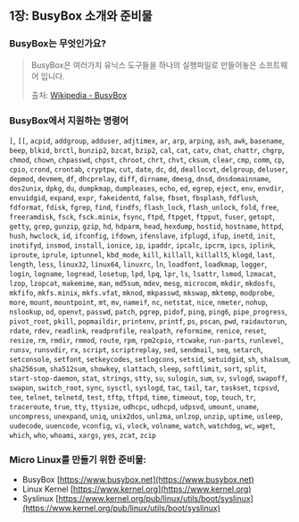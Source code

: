 ## 1장: BusyBox 소개와 준비물

### **BusyBox는 무엇인가요?**

> BusyBox은 여러가지 유닉스 도구들을 하나의 실행파일로 만들어놓은 소프트웨어 입니다.
>
> 출처: [Wikipedia - BusyBox](https://en.wikipedia.org/wiki/BusyBox)

### **BusyBox에서 지원하는 명령어**

`[`, `[[`, `acpid`, `addgroup`, `adduser`, `adjtimex`, `ar`, `arp`, `arping`, `ash`, `awk`, `basename`, `beep`, `blkid`, `brctl`, `bunzip2`, `bzcat`, `bzip2`, `cal`, `cat`, `catv`, `chat`, `chattr`, `chgrp`, `chmod`, `chown`, `chpasswd`, `chpst`, `chroot`, `chrt`, `chvt`, `cksum`, `clear`, `cmp`, `comm`, `cp`, `cpio`, `crond`, `crontab`, `cryptpw`, `cut`, `date`, `dc`, `dd`, `deallocvt`, `delgroup`, `deluser`, `depmod`, `devmem`, `df`, `dhcprelay`, `diff`, `dirname`, `dmesg`, `dnsd`, `dnsdomainname`, `dos2unix`, `dpkg`, `du`, `dumpkmap`, `dumpleases`, `echo`, `ed`, `egrep`, `eject`, `env`, `envdir`, `envuidgid`, `expand`, `expr`, `fakeidentd`, `false`, `fbset`, `fbsplash`, `fdflush`, `fdformat`, `fdisk`, `fgrep`, `find`, `findfs`, `flash_lock`, `flash_unlock`, `fold`, `free`, `freeramdisk`, `fsck`, `fsck.minix`, `fsync`, `ftpd`, `ftpget`, `ftpput`, `fuser`, `getopt`, `getty`, `grep`, `gunzip`, `gzip`, `hd`, `hdparm`, `head`, `hexdump`, `hostid`, `hostname`, `httpd`, `hush`, `hwclock`, `id`, `ifconfig`, `ifdown`, `ifenslave`, `ifplugd`, `ifup`, `inetd`, `init`, `inotifyd`, `insmod`, `install`, `ionice`, `ip`, `ipaddr`, `ipcalc`, `ipcrm`, `ipcs`, `iplink`, `iproute`, `iprule`, `iptunnel`, `kbd_mode`, `kill`, `killall`, `killall5`, `klogd`, `last`, `length`, `less`, `linux32`, `linux64`, `linuxrc`, `ln`, `loadfont`, `loadkmap`, `logger`, `login`, `logname`, `logread`, `losetup`, `lpd`, `lpq`, `lpr`, `ls`, `lsattr`, `lsmod`, `lzmacat`, `lzop`, `lzopcat`, `makemime`, `man`, `md5sum`, `mdev`, `mesg`, `microcom`, `mkdir`, `mkdosfs`, `mkfifo`, `mkfs.minix`, `mkfs.vfat`, `mknod`, `mkpasswd`, `mkswap`, `mktemp`, `modprobe`, `more`, `mount`, `mountpoint`, `mt`, `mv`, `nameif`, `nc`, `netstat`, `nice`, `nmeter`, `nohup`, `nslookup`, `od`, `openvt`, `passwd`, `patch`, `pgrep`, `pidof`, `ping`, `ping6`, `pipe_progress`, `pivot_root`, `pkill`, `popmaildir`, `printenv`, `printf`, `ps`, `pscan`, `pwd`, `raidautorun`, `rdate`, `rdev`, `readlink`, `readprofile`, `realpath`, `reformime`, `renice`, `reset`, `resize`, `rm`, `rmdir`, `rmmod`, `route`, `rpm`, `rpm2cpio`, `rtcwake`, `run-parts`, `runlevel`, `runsv`, `runsvdir`, `rx`, `script`, `scriptreplay`, `sed`, `sendmail`, `seq`, `setarch`, `setconsole`, `setfont`, `setkeycodes`, `setlogcons`, `setsid`, `setuidgid`, `sh`, `sha1sum`, `sha256sum`, `sha512sum`, `showkey`, `slattach`, `sleep`, `softlimit`, `sort`, `split`, `start-stop-daemon`, `stat`, `strings`, `stty`, `su`, `sulogin`, `sum`, `sv`, `svlogd`, `swapoff`, `swapon`, `switch_root`, `sync`, `sysctl`, `syslogd`, `tac`, `tail`, `tar`, `taskset`, `tcpsvd`, `tee`, `telnet`, `telnetd`, `test`, `tftp`, `tftpd`, `time`, `timeout`, `top`, `touch`, `tr`, `traceroute`, `true`, `tty`, `ttysize`, `udhcpc`, `udhcpd`, `udpsvd`, `umount`, `uname`, `uncompress`, `unexpand`, `uniq`, `unix2dos`, `unlzma`, `unlzop`, `unzip`, `uptime`, `usleep`, `uudecode`, `uuencode`, `vconfig`, `vi`, `vlock`, `volname`, `watch`, `watchdog`, `wc`, `wget`, `which`, `who`, `whoami`, `xargs`, `yes`, `zcat`, `zcip`

### **Micro Linux를 만들기 위한 준비물:**

- BusyBox [https://www.busybox.net](https://www.busybox.net)
- Linux Kernel [https://www.kernel.org](https://www.kernel.org)
- Syslinux [https://www.kernel.org/pub/linux/utils/boot/syslinux](https://www.kernel.org/pub/linux/utils/boot/syslinux)
